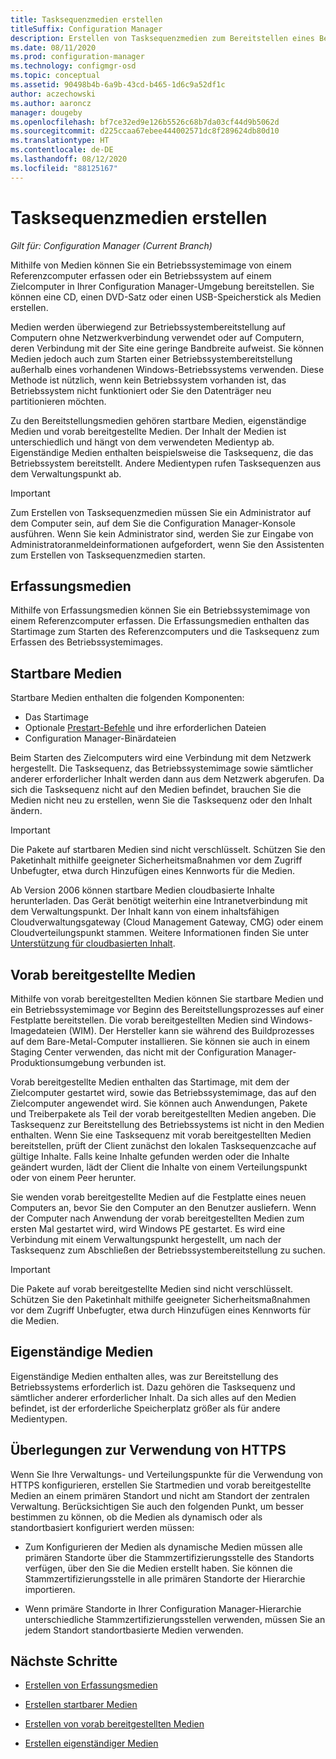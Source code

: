 ```yaml
---
title: Tasksequenzmedien erstellen
titleSuffix: Configuration Manager
description: Erstellen von Tasksequenzmedien zum Bereitstellen eines Betriebssystems auf einem Zielcomputer in Ihrer Configuration Manager-Umgebung
ms.date: 08/11/2020
ms.prod: configuration-manager
ms.technology: configmgr-osd
ms.topic: conceptual
ms.assetid: 90498b4b-6a9b-43cd-b465-1d6c9a52df1c
author: aczechowski
ms.author: aaroncz
manager: dougeby
ms.openlocfilehash: bf7ce32ed9e126b5526c68b7da03cf44d9b5062d
ms.sourcegitcommit: d225ccaa67ebee444002571dc8f289624db80d10
ms.translationtype: HT
ms.contentlocale: de-DE
ms.lasthandoff: 08/12/2020
ms.locfileid: "88125167"
---
```

# <a name="create-task-sequence-media"></a>Tasksequenzmedien erstellen

*Gilt für: Configuration Manager (Current Branch)*

Mithilfe von Medien können Sie ein Betriebssystemimage von einem Referenzcomputer erfassen oder ein Betriebssystem auf einem Zielcomputer in Ihrer Configuration Manager-Umgebung bereitstellen. Sie können eine CD, einen DVD-Satz oder einen USB-Speicherstick als Medien erstellen.

Medien werden überwiegend zur Betriebssystembereitstellung auf Computern ohne Netzwerkverbindung verwendet oder auf Computern, deren Verbindung mit der Site eine geringe Bandbreite aufweist. Sie können Medien jedoch auch zum Starten einer Betriebssystembereitstellung außerhalb eines vorhandenen Windows-Betriebssystems verwenden. Diese Methode ist nützlich, wenn kein Betriebssystem vorhanden ist, das Betriebssystem nicht funktioniert oder Sie den Datenträger neu partitionieren möchten.

Zu den Bereitstellungsmedien gehören startbare Medien, eigenständige Medien und vorab bereitgestellte Medien. Der Inhalt der Medien ist unterschiedlich und hängt von dem verwendeten Medientyp ab. Eigenständige Medien enthalten beispielsweise die Tasksequenz, die das Betriebssystem bereitstellt. Andere Medientypen rufen Tasksequenzen aus dem Verwaltungspunkt ab.

> [!IMPORTANT]
> Zum Erstellen von Tasksequenzmedien müssen Sie ein Administrator auf dem Computer sein, auf dem Sie die Configuration Manager-Konsole ausführen. Wenn Sie kein Administrator sind, werden Sie zur Eingabe von Administratoranmeldeinformationen aufgefordert, wenn Sie den Assistenten zum Erstellen von Tasksequenzmedien starten.

## <a name="capture-media"></a><a name="BKMK_PlanCaptureMedia"></a> Erfassungsmedien

Mithilfe von Erfassungsmedien können Sie ein Betriebssystemimage von einem Referenzcomputer erfassen. Die Erfassungsmedien enthalten das Startimage zum Starten des Referenzcomputers und die Tasksequenz zum Erfassen des Betriebssystemimages.

## <a name="bootable-media"></a><a name="BKMK_PlanBootableMedia"></a> Startbare Medien

Startbare Medien enthalten die folgenden Komponenten:

- Das Startimage
- Optionale [Prestart-Befehle](../understand/prestart-commands-for-task-sequence-media.md) und ihre erforderlichen Dateien
- Configuration Manager-Binärdateien

Beim Starten des Zielcomputers wird eine Verbindung mit dem Netzwerk hergestellt. Die Tasksequenz, das Betriebssystemimage sowie sämtlicher anderer erforderlicher Inhalt werden dann aus dem Netzwerk abgerufen. Da sich die Tasksequenz nicht auf den Medien befindet, brauchen Sie die Medien nicht neu zu erstellen, wenn Sie die Tasksequenz oder den Inhalt ändern.  

> [!IMPORTANT]  
> Die Pakete auf startbaren Medien sind nicht verschlüsselt. Schützen Sie den Paketinhalt mithilfe geeigneter Sicherheitsmaßnahmen vor dem Zugriff Unbefugter, etwa durch Hinzufügen eines Kennworts für die Medien.  

Ab Version 2006 können startbare Medien cloudbasierte Inhalte herunterladen. Das Gerät benötigt weiterhin eine Intranetverbindung mit dem Verwaltungspunkt. Der Inhalt kann von einem inhaltsfähigen Cloudverwaltungsgateway (Cloud Management Gateway, CMG) oder einem Cloudverteilungspunkt stammen.<!--6209223--> Weitere Informationen finden Sie unter [Unterstützung für cloudbasierten Inhalt](use-bootable-media-to-deploy-windows-over-the-network.md#support-for-cloud-based-content).

## <a name="prestaged-media"></a><a name="BKMK_PlanPrestagedMedia"></a> Vorab bereitgestellte Medien

Mithilfe von vorab bereitgestellten Medien können Sie startbare Medien und ein Betriebssystemimage vor Beginn des Bereitstellungsprozesses auf einer Festplatte bereitstellen. Die vorab bereitgestellten Medien sind Windows-Imagedateien (WIM). Der Hersteller kann sie während des Buildprozesses auf dem Bare-Metal-Computer installieren. Sie können sie auch in einem Staging Center verwenden, das nicht mit der Configuration Manager-Produktionsumgebung verbunden ist.

Vorab bereitgestellte Medien enthalten das Startimage, mit dem der Zielcomputer gestartet wird, sowie das Betriebssystemimage, das auf den Zielcomputer angewendet wird. Sie können auch Anwendungen, Pakete und Treiberpakete als Teil der vorab bereitgestellten Medien angeben. Die Tasksequenz zur Bereitstellung des Betriebssystems ist nicht in den Medien enthalten. Wenn Sie eine Tasksequenz mit vorab bereitgestellten Medien bereitstellen, prüft der Client zunächst den lokalen Tasksequenzcache auf gültige Inhalte. Falls keine Inhalte gefunden werden oder die Inhalte geändert wurden, lädt der Client die Inhalte von einem Verteilungspunkt oder von einem Peer herunter.  

Sie wenden vorab bereitgestellte Medien auf die Festplatte eines neuen Computers an, bevor Sie den Computer an den Benutzer ausliefern. Wenn der Computer nach Anwendung der vorab bereitgestellten Medien zum ersten Mal gestartet wird, wird Windows PE gestartet. Es wird eine Verbindung mit einem Verwaltungspunkt hergestellt, um nach der Tasksequenz zum Abschließen der Betriebssystembereitstellung zu suchen.  

> [!IMPORTANT]
> Die Pakete auf vorab bereitgestellte Medien sind nicht verschlüsselt. Schützen Sie den Paketinhalt mithilfe geeigneter Sicherheitsmaßnahmen vor dem Zugriff Unbefugter, etwa durch Hinzufügen eines Kennworts für die Medien.

## <a name="standalone-media"></a><a name="BKMK_PlanStandaloneMedia"></a> Eigenständige Medien

Eigenständige Medien enthalten alles, was zur Bereitstellung des Betriebssystems erforderlich ist. Dazu gehören die Tasksequenz und sämtlicher anderer erforderlicher Inhalt. Da sich alles auf den Medien befindet, ist der erforderliche Speicherplatz größer als für andere Medientypen.

## <a name="considerations-when-using-https"></a>Überlegungen zur Verwendung von HTTPS

Wenn Sie Ihre Verwaltungs- und Verteilungspunkte für die Verwendung von HTTPS konfigurieren, erstellen Sie Startmedien und vorab bereitgestellte Medien an einem primären Standort und nicht am Standort der zentralen Verwaltung. Berücksichtigen Sie auch den folgenden Punkt, um besser bestimmen zu können, ob die Medien als dynamisch oder als standortbasiert konfiguriert werden müssen:  

- Zum Konfigurieren der Medien als dynamische Medien müssen alle primären Standorte über die Stammzertifizierungsstelle des Standorts verfügen, über den Sie die Medien erstellt haben. Sie können die Stammzertifizierungsstelle in alle primären Standorte der Hierarchie importieren.  

- Wenn primäre Standorte in Ihrer Configuration Manager-Hierarchie unterschiedliche Stammzertifizierungsstellen verwenden, müssen Sie an jedem Standort standortbasierte Medien verwenden.  

## <a name="next-steps"></a>Nächste Schritte

- [Erstellen von Erfassungsmedien](create-capture-media.md)

- [Erstellen startbarer Medien](create-bootable-media.md)

- [Erstellen von vorab bereitgestellten Medien](create-prestaged-media.md)

- [Erstellen eigenständiger Medien](create-stand-alone-media.md)
